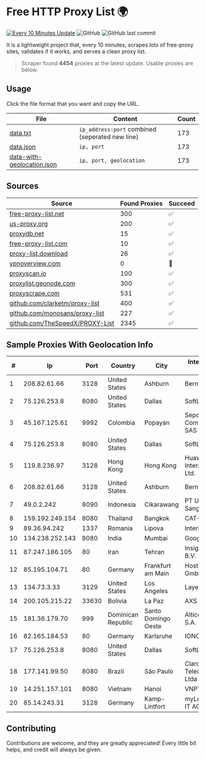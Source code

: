
# Free HTTP Proxy List 🌍

[![Every 10 Minutes Update](https://github.com/mertguvencli/http-proxy-list/actions/workflows/main.yml/badge.svg?branch=main)](https://github.com/mertguvencli/http-proxy-list/actions/workflows/main.yml)
![GitHub](https://img.shields.io/github/license/mertguvencli/http-proxy-list)
![GitHub last commit](https://img.shields.io/github/last-commit/mertguvencli/http-proxy-list)

It is a lightweight project that, every 10 minutes, scrapes lots of free-proxy sites, validates if it works, and serves a clean proxy list.


> Scraper found **4454** proxies at the latest update. Usable proxies are below.

## Usage

Click the file format that you want and copy the URL.


|File|Content|Count|
|----|-------|-----|
|[data.txt](https://raw.githubusercontent.com/mertguvencli/http-proxy-list/main/proxy-list/data.txt)|`ip_address:port` combined (seperated new line)|173|
|[data.json](https://raw.githubusercontent.com/mertguvencli/http-proxy-list/main/proxy-list/data.json)|`ip, port`|173|
|[data-with-geolocation.json](https://raw.githubusercontent.com/mertguvencli/http-proxy-list/main/proxy-list/data-with-geolocation.json)|`ip, port, geolocation`|173|

## Sources

|Source|Found Proxies|Succeed|
|------|-------------|-------|
|[free-proxy-list.net](https://free-proxy-list.net)|300|✅|
|[us-proxy.org](https://www.us-proxy.org)|200|✅|
|[proxydb.net](http://proxydb.net)|15|✅|
|[free-proxy-list.com](https://free-proxy-list.com/?page=&port=&type%5B%5D=http&type%5B%5D=https&up_time=0&search=Search)|10|✅|
|[proxy-list.download](https://www.proxy-list.download/HTTP)|26|✅|
|[vpnoverview.com](https://vpnoverview.com/privacy/anonymous-browsing/free-proxy-servers)|0|🚫|
|[proxyscan.io](https://www.proxyscan.io)|100|✅|
|[proxylist.geonode.com](https://proxylist.geonode.com/api/proxy-list?limit=300&page=1&sort_by=lastChecked&sort_type=desc&protocols=http,https)|300|✅|
|[proxyscrape.com](https://api.proxyscrape.com/v2/?request=displayproxies&protocol=http&timeout=10000&country=all&ssl=all&anonymity=all)|531|✅|
|[github.com/clarketm/proxy-list](https://raw.githubusercontent.com/clarketm/proxy-list/master/proxy-list-raw.txt)|400|✅|
|[github.com/monosans/proxy-list](https://raw.githubusercontent.com/monosans/proxy-list/main/proxies/http.txt)|227|✅|
|[github.com/TheSpeedX/PROXY-List](https://raw.githubusercontent.com/TheSpeedX/PROXY-List/master/http.txt)|2345|✅|


## Sample Proxies With Geolocation Info

|#|Ip|Port|Country|City|Internet Service Provider|
|-|--|----|-------|----|-------------------------|
|1|208.82.61.66|3128|United States|Ashburn|Bernardi Sounds|
|2|75.126.253.8|8080|United States|Dallas|SoftLayer|
|3|45.167.125.61|9992|Colombia|Popayán|Sepcom Comunicaciones SAS|
|4|75.126.253.8|8080|United States|Dallas|SoftLayer|
|5|119.8.236.97|3128|Hong Kong|Hong Kong|Huawei International Pte. Ltd.|
|6|208.82.61.66|3128|United States|Ashburn|Bernardi Sounds|
|7|49.0.2.242|8090|Indonesia|Cikarawang|PT Usaha Adi Sanggoro|
|8|159.192.249.154|8080|Thailand|Bangkok|CAT-BB|
|9|89.36.94.242|1337|Romania|Lipova|Interkvm Host SRL|
|10|134.238.252.143|8080|India|Mumbai|Google LLC|
|11|87.247.186.105|80|Iran|Tehran|Insightometrics B.V.|
|12|85.195.104.71|80|Germany|Frankfurt am Main|Host Europe GmbH|
|13|134.73.3.33|3129|United States|Los Angeles|LayerHost|
|14|200.105.215.22|33630|Bolivia|La Paz|AXS Bolivia S. A.|
|15|181.36.179.70|999|Dominican Republic|Santo Domingo Oeste|Altice Dominicana S.A.|
|16|82.165.184.53|80|Germany|Karlsruhe|IONOS SE|
|17|75.126.253.8|8080|United States|Dallas|SoftLayer|
|18|177.141.99.50|8080|Brazil|São Paulo|Claro NXT Telecomunicacoes Ltda|
|19|14.251.157.101|8080|Vietnam|Hanoi|VNPT|
|20|85.14.243.31|3128|Germany|Kamp-Lintfort|myLoc managed IT AG|



## Contributing

Contributions are welcome, and they are greatly appreciated! Every
little bit helps, and credit will always be given.

